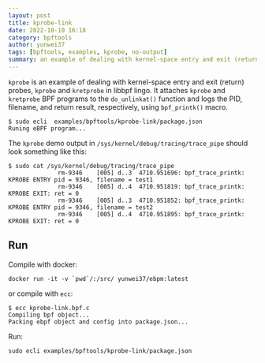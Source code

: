 ```yaml
---
layout: post
title: kprobe-link
date: 2022-10-10 16:18
category: bpftools
author: yunwei37
tags: [bpftools, examples, kprobe, no-output]
summary: an example of dealing with kernel-space entry and exit (return) probes, `kprobe` and `kretprobe` in libbpf lingo
---
```



`kprobe` is an example of dealing with kernel-space entry and exit (return)
probes, `kprobe` and `kretprobe` in libbpf lingo. It attaches `kprobe` and
`kretprobe` BPF programs to the `do_unlinkat()` function and logs the PID,
filename, and return result, respectively, using `bpf_printk()` macro.

```console
$ sudo ecli  examples/bpftools/kprobe-link/package.json
Runing eBPF program...
```

The `kprobe` demo output in `/sys/kernel/debug/tracing/trace_pipe` should look
something like this:

```shell
$ sudo cat /sys/kernel/debug/tracing/trace_pipe
              rm-9346    [005] d..3  4710.951696: bpf_trace_printk: KPROBE ENTRY pid = 9346, filename = test1
              rm-9346    [005] d..4  4710.951819: bpf_trace_printk: KPROBE EXIT: ret = 0
              rm-9346    [005] d..3  4710.951852: bpf_trace_printk: KPROBE ENTRY pid = 9346, filename = test2
              rm-9346    [005] d..4  4710.951895: bpf_trace_printk: KPROBE EXIT: ret = 0
```

## Run

 

Compile with docker:

```console
docker run -it -v `pwd`/:/src/ yunwei37/ebpm:latest
```

or compile with `ecc`:

```console
$ ecc kprobe-link.bpf.c
Compiling bpf object...
Packing ebpf object and config into package.json...
```

Run:

```console
sudo ecli examples/bpftools/kprobe-link/package.json
```